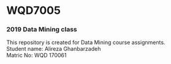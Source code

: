 # WQD7005
### 2019 Data Mining class<br/>
This repository is created for Data Mining course assignments.<br/>
Student name: Alireza Ghanbarzadeh<br/>
Matric No: WQD 170061<br/>

